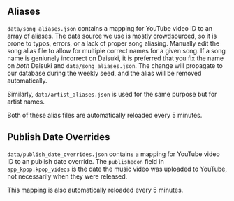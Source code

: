 ## Aliases
`data/song_aliases.json` contains a mapping for YouTube video ID to an array of aliases. The data source we use is mostly crowdsourced, so it is prone to typos, errors, or a lack of proper song aliasing. Manually edit the song alias file to allow for multiple correct names for a given song. If a song name is geniunely incorrect on Daisuki, it is preferred that you fix the name on *both* Daisuki and `data/song_aliases.json`. The change will propagate to our database during the weekly seed, and the alias will be removed automatically. 

Similarly, `data/artist_aliases.json` is used for the same purpose but for artist names. 

Both of these alias files are automatically reloaded every 5 minutes.

## Publish Date Overrides
`data/publish_date_overrides.json` contains a mapping for YouTube video ID to an publish date override. The `publishedon` field in `app_kpop.kpop_videos` is the date the music video was uploaded to YouTube, not necessarily when they were released.

This mapping is also automatically reloaded every 5 minutes.
